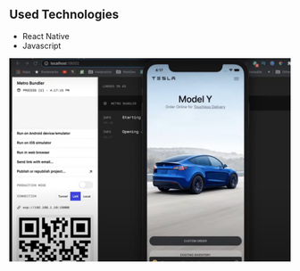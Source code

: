 <html>
<head></head>

<body>
<h2>Used Technologies </h2>
<ul>
<li>React Native</li>
<li>Javascript</li>
</ul>
<img src="./photo.png"/>
</body>
</html>
